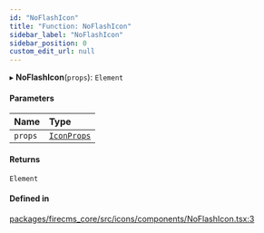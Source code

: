 ```yaml
---
id: "NoFlashIcon"
title: "Function: NoFlashIcon"
sidebar_label: "NoFlashIcon"
sidebar_position: 0
custom_edit_url: null
---
```


▸ **NoFlashIcon**(`props`): `Element`

#### Parameters

| Name | Type |
| :------ | :------ |
| `props` | [`IconProps`](../types/IconProps.md) |

#### Returns

`Element`

#### Defined in

[packages/firecms_core/src/icons/components/NoFlashIcon.tsx:3](https://github.com/FireCMSco/firecms/blob/d45f3739/packages/firecms_core/src/icons/components/NoFlashIcon.tsx#L3)
